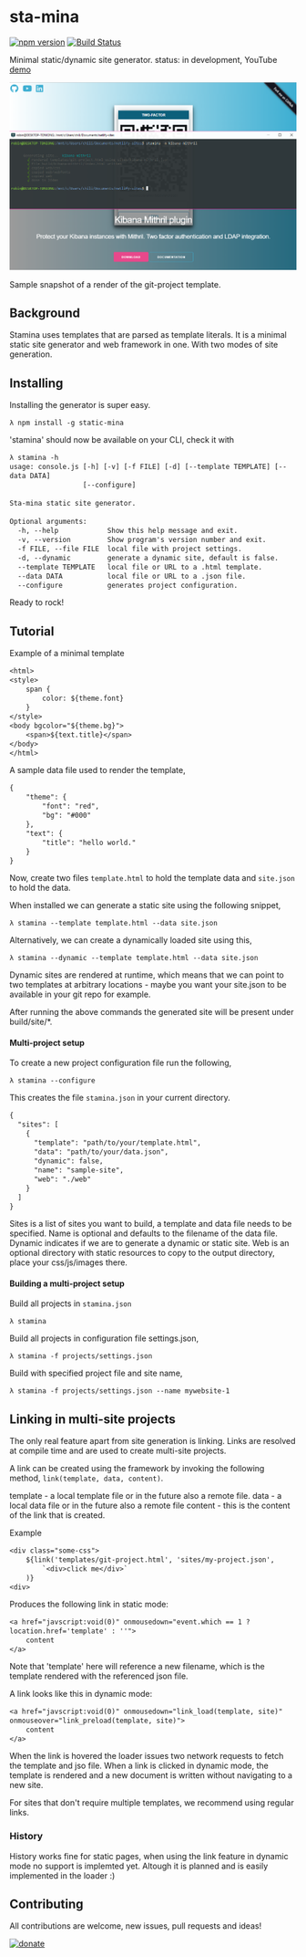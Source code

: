 # sta-mina
[![npm version](https://badge.fury.io/js/static-mina.svg)](https://badge.fury.io/js/static-mina)
[![Build Status](https://travis-ci.org/codingchili/sta-mina.svg?branch=master)](https://travis-ci.org/codingchili/sta-mina)

Minimal static/dynamic site generator. status: in development, YouTube [demo](https://www.youtube.com/watch?v=ZhInxNGllgM) 

![preview](https://raw.githubusercontent.com/codingchili/sta-mina/master/preview.png "Current snapshot version")

Sample snapshot of a render of the git-project template.


## Background
Stamina uses templates that are parsed as template literals. It is a minimal static
site generator and web framework in one. With two modes of site generation.


## Installing
Installing the generator is super easy.

```
λ npm install -g static-mina
```

'stamina' should now be available on your CLI, check it with
```
λ stamina -h
usage: console.js [-h] [-v] [-f FILE] [-d] [--template TEMPLATE] [--data DATA]
                  [--configure]

Sta-mina static site generator.

Optional arguments:
  -h, --help            Show this help message and exit.
  -v, --version         Show program's version number and exit.
  -f FILE, --file FILE  local file with project settings.
  -d, --dynamic         generate a dynamic site, default is false.
  --template TEMPLATE   local file or URL to a .html template.
  --data DATA           local file or URL to a .json file.
  --configure           generates project configuration.
``` 

Ready to rock!

## Tutorial

Example of a minimal template

```
<html>
<style>
	span {
		color: ${theme.font}
	}
</style>
<body bgcolor="${theme.bg}">
	<span>${text.title}</span>
</body>
</html>
```

A sample data file used to render the template,
```
{
	"theme": {
		"font": "red",
		"bg": "#000"
	},
	"text": {
		"title": "hello world."
	}
}
```

Now, create two files `template.html` to hold the template data and `site.json` to hold the data.



When installed we can generate a static site using the following snippet,
```
λ stamina --template template.html --data site.json
```

Alternatively, we can create a dynamically loaded site using this,
```
λ stamina --dynamic --template template.html --data site.json
```

Dynamic sites are rendered at runtime, which means that we can point to two templates at 
arbitrary locations - maybe you want your site.json to be available in your git repo for example.

After running the above commands the generated site will be present under build/site/*.

#### Multi-project setup
To create a new project configuration file run the following,

```
λ stamina --configure
```

This creates the file `stamina.json` in your current directory.

```
{
  "sites": [
    {
      "template": "path/to/your/template.html",
      "data": "path/to/your/data.json",
      "dynamic": false,
      "name": "sample-site",
      "web": "./web"
    }
  ]
}
```

Sites is a list of sites you want to build, a template and data file needs to be specified.
Name is optional and defaults to the filename of the data file. Dynamic indicates if we are to
generate a dynamic or static site. Web is an optional directory with static resources to copy to the
output directory, place your css/js/images there.

#### Building a multi-project setup
Build all projects in `stamina.json`
```
λ stamina
```

Build all projects in configuration file settings.json,
```
λ stamina -f projects/settings.json
```

Build with specified project file and site name,
```
λ stamina -f projects/settings.json --name mywebsite-1
```

## Linking in multi-site projects
The only real feature apart from site generation is linking. Links are resolved at compile
time and are used to create multi-site projects.

A link can be created using the framework by invoking the following method, `link(template, data, content)`.

template - a local template file or in the future also a remote file.
data 	 - a local data file or in the future also a remote file
content  - this is the content of the link that is created.

Example
```
<div class="some-css">
	${link('templates/git-project.html', 'sites/my-project.json', 
		`<div>click me</div>`
	)}
<div>
```

Produces the following link in static mode:

```
<a href="javscript:void(0)" onmousedown="event.which == 1 ? location.href='template' : ''">
	content
</a>
```
Note that 'template' here will reference a new filename, which is the template rendered with the referenced json file.

A link looks like this in dynamic mode:

```
<a href="javscript:void(0)" onmousedown="link_load(template, site)" onmouseover="link_preload(template, site)">
	content
</a>
```
When the link is hovered the loader issues two network requests to fetch the template and jso file.
When a link is clicked in dynamic mode, the template is rendered and a new document is written
without navigating to a new site.

For sites that don't require multiple templates, we recommend using regular links.

### History

History works fine for static pages, when using the link feature in dynamic mode no support is
implemted yet. Altough it is planned and is easily implemented in the loader :)


## Contributing

All contributions are welcome, new issues, pull requests and ideas! 

[![donate](https://img.shields.io/badge/donate-%CE%9ETH%20/%20%C9%83TC-ff00cc.svg?style=flat&logo=ethereum)](https://commerce.coinbase.com/checkout/673e693e-be6d-4583-9791-611da87861e3)

